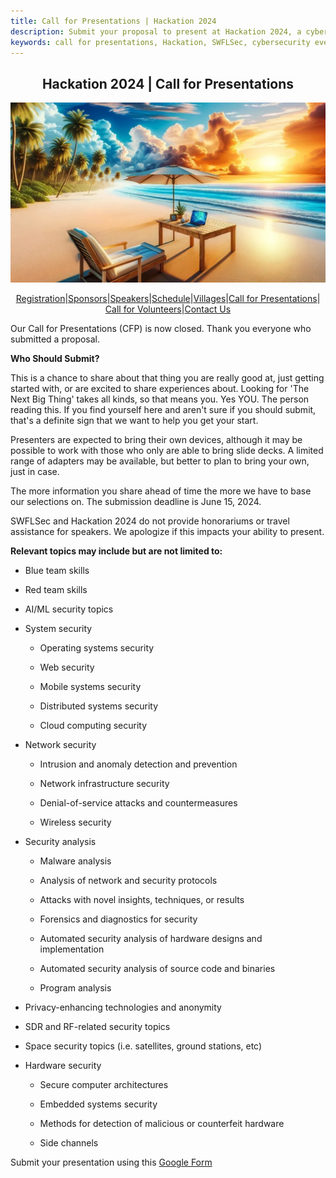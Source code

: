 ```yaml
---
title: Call for Presentations | Hackation 2024
description: Submit your proposal to present at Hackation 2024, a cybersecurity event by SWFLSec.
keywords: call for presentations, Hackation, SWFLSec, cybersecurity event
---
```

<h2 style="text-align: center;">Hackation 2024 | Call for Presentations</h2>

![Hackation Banner](images/hackation-banner.jpg)

<div style="display: flex; justify-content: center; flex-wrap: wrap;">
  <a href="registration">Registration</a> |
  <a href="sponsors">Sponsors</a> |
  <a href="speakers">Speakers</a> |
  <a href="schedule">Schedule</a> |
  <a href="villages">Villages</a> |
  <a href="call-for-presentations">Call for Presentations</a> |
  <a href="call-for-volunteers">Call for Volunteers</a> |
  <a href="https://forms.gle/BJsMjZXm45aiE7qm8">Contact Us</a>
</div>

Our Call for Presentations (CFP) is now closed.  Thank you everyone who submitted a proposal. 

__**Who Should Submit?**__

This is a chance to share about that thing you are really good at, just getting started with, or are excited to share experiences about.  Looking for 'The Next Big Thing' takes all kinds, so that means you. Yes YOU. The person reading this.  If you find yourself here and aren't sure if you should submit, that's a definite sign that we want to help you get your start.

Presenters are expected to bring their own devices, although it may be possible to work with those who only are able to bring slide decks. A limited range of adapters may be available, but better to plan to bring your own, just in case.  

The more information you share ahead of time the more we have to base our selections on.  The submission deadline is June 15, 2024.

SWFLSec and Hackation 2024 do not provide honorariums or travel assistance for speakers. We apologize if this impacts your ability to present.  

**Relevant topics may include but are not limited to:**

- Blue team skills

- Red team skills

- AI/ML security topics

- System security

  - Operating systems security

  - Web security

  - Mobile systems security

  - Distributed systems security

  - Cloud computing security

- Network security

  - Intrusion and anomaly detection and prevention

  - Network infrastructure security

  - Denial-of-service attacks and countermeasures

  - Wireless security

- Security analysis

  - Malware analysis

  - Analysis of network and security protocols

  - Attacks with novel insights, techniques, or results

  - Forensics and diagnostics for security

  - Automated security analysis of hardware designs and implementation

  - Automated security analysis of source code and binaries

  - Program analysis

- Privacy-enhancing technologies and anonymity

- SDR and RF-related security topics

- Space security topics (i.e. satellites, ground stations, etc)

- Hardware security

  - Secure computer architectures

  - Embedded systems security

  - Methods for detection of malicious or counterfeit hardware

  - Side channels

 Submit your presentation using this [Google Form](https://forms.gle/HQZUdGRngn1okt2s9)
